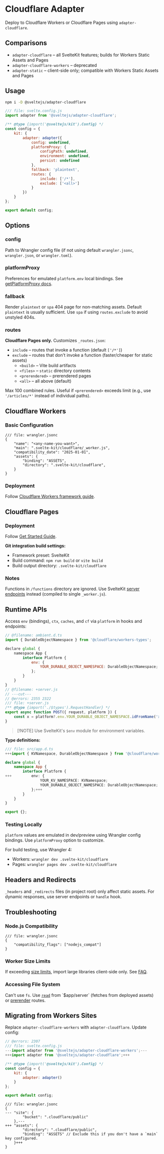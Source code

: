 # Cloudflare Adapter

Deploy to Cloudflare Workers or Cloudflare Pages using `adapter-cloudflare`.

## Comparisons

- `adapter-cloudflare` – all SvelteKit features; builds for Workers Static Assets and Pages
- `adapter-cloudflare-workers` – deprecated
- `adapter-static` – client-side only; compatible with Workers Static Assets and Pages

## Usage

```bash
npm i -D @sveltejs/adapter-cloudflare
```

```js
/// file: svelte.config.js
import adapter from '@sveltejs/adapter-cloudflare';

/** @type {import('@sveltejs/kit').Config} */
const config = {
	kit: {
		adapter: adapter({
			config: undefined,
			platformProxy: {
				configPath: undefined,
				environment: undefined,
				persist: undefined
			},
			fallback: 'plaintext',
			routes: {
				include: ['/*'],
				exclude: ['<all>']
			}
		})
	}
};

export default config;
```

## Options

### config
Path to Wrangler config file (if not using default `wrangler.jsonc`, `wrangler.json`, or `wrangler.toml`).

### platformProxy
Preferences for emulated `platform.env` local bindings. See [getPlatformProxy docs](https://developers.cloudflare.com/workers/wrangler/api/#parameters-1).

### fallback
Render `plaintext` or `spa` 404 page for non-matching assets. Default `plaintext` is usually sufficient. Use `spa` if using `routes.exclude` to avoid unstyled 404s.

### routes
**Cloudflare Pages only.** Customizes `_routes.json`:
- `include` – routes that invoke a function (default `['/*']`)
- `exclude` – routes that don't invoke a function (faster/cheaper for static assets)
  - `<build>` – Vite build artifacts
  - `<files>` – `static` directory contents
  - `<prerendered>` – prerendered pages
  - `<all>` – all above (default)

Max 100 combined rules. Useful if `<prerendered>` exceeds limit (e.g., use `'/articles/*'` instead of individual paths).

## Cloudflare Workers

### Basic Configuration

```jsonc
/// file: wrangler.jsonc
{
	"name": "<any-name-you-want>",
	"main": ".svelte-kit/cloudflare/_worker.js",
	"compatibility_date": "2025-01-01",
	"assets": {
		"binding": "ASSETS",
		"directory": ".svelte-kit/cloudflare",
	}
}
```

### Deployment
Follow [Cloudflare Workers framework guide](https://developers.cloudflare.com/workers/frameworks/framework-guides/svelte/).

## Cloudflare Pages

### Deployment
Follow [Get Started Guide](https://developers.cloudflare.com/pages/get-started/).

**Git integration build settings:**
- Framework preset: SvelteKit
- Build command: `npm run build` or `vite build`
- Build output directory: `.svelte-kit/cloudflare`

### Notes
Functions in `/functions` directory are ignored. Use SvelteKit [server endpoints](routing#server) instead (compiled to single `_worker.js`).

## Runtime APIs

Access `env` (bindings), `ctx`, `caches`, and `cf` via `platform` in hooks and endpoints:

```js
// @filename: ambient.d.ts
import { DurableObjectNamespace } from '@cloudflare/workers-types';

declare global {
	namespace App {
		interface Platform {
			env: {
				YOUR_DURABLE_OBJECT_NAMESPACE: DurableObjectNamespace;
			};
		}
	}
}
// @filename: +server.js
// ---cut---
// @errors: 2355 2322
/// file: +server.js
/** @type {import('./$types').RequestHandler} */
export async function POST({ request, platform }) {
	const x = platform?.env.YOUR_DURABLE_OBJECT_NAMESPACE.idFromName('x');
}
```

> [!NOTE] Use SvelteKit's `$env` module for environment variables.

**Type definitions:**

```ts
/// file: src/app.d.ts
+++import { KVNamespace, DurableObjectNamespace } from '@cloudflare/workers-types';+++

declare global {
	namespace App {
		interface Platform {
+++			env: {
				YOUR_KV_NAMESPACE: KVNamespace;
				YOUR_DURABLE_OBJECT_NAMESPACE: DurableObjectNamespace;
			};+++
		}
	}
}

export {};
```

### Testing Locally

`platform` values are emulated in dev/preview using Wrangler config bindings. Use `platformProxy` option to customize.

For build testing, use Wrangler 4:
- Workers: `wrangler dev .svelte-kit/cloudflare`
- Pages: `wrangler pages dev .svelte-kit/cloudflare`

## Headers and Redirects

`_headers` and `_redirects` files (in project root) only affect static assets. For dynamic responses, use server endpoints or `handle` hook.

## Troubleshooting

### Node.js Compatibility

```jsonc
/// file: wrangler.jsonc
{
	"compatibility_flags": ["nodejs_compat"]
}
```

### Worker Size Limits

If exceeding [size limits](https://developers.cloudflare.com/workers/platform/limits/#worker-size), import large libraries client-side only. See [FAQ](./faq#How-do-I-use-a-client-side-library-accessing-document-or-window).

### Accessing File System

Can't use `fs`. Use [`read`]($app-server#read) from `$app/server` (fetches from deployed assets) or [prerender](page-options#prerender) routes.

## Migrating from Workers Sites

Replace `adapter-cloudflare-workers` with `adapter-cloudflare`. Update config:

```js
// @errors: 2307
/// file: svelte.config.js
---import adapter from '@sveltejs/adapter-cloudflare-workers';---
+++import adapter from '@sveltejs/adapter-cloudflare';+++

/** @type {import('@sveltejs/kit').Config} */
const config = {
	kit: {
		adapter: adapter()
	}
};

export default config;
```

```jsonc
/// file: wrangler.jsonc
{
---	"site": {
		"bucket": ".cloudflare/public"
	},---
+++	"assets": {
		"directory": ".cloudflare/public",
		"binding": "ASSETS" // Exclude this if you don't have a `main` key configured.
	}+++
}
```